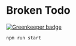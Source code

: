 # Broken Todo

[![Greenkeeper badge](https://badges.greenkeeper.io/tuchk4/broken-todo.svg)](https://greenkeeper.io/)

`npm run start`
